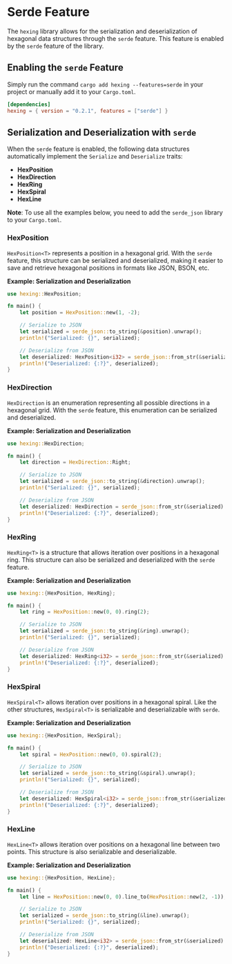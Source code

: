 # Serde Feature

The `hexing` library allows for the serialization and deserialization of hexagonal data structures through the `serde` feature. This feature is enabled by the `serde` feature of the library.

## Enabling the `serde` Feature

Simply run the command `cargo add hexing --features=serde` in your project or manually add it to your `Cargo.toml`.

```toml
[dependencies]
hexing = { version = "0.2.1", features = ["serde"] }
```

## Serialization and Deserialization with `serde`

When the `serde` feature is enabled, the following data structures automatically implement the `Serialize` and `Deserialize` traits:

- **HexPosition**
- **HexDirection**
- **HexRing**
- **HexSpiral**
- **HexLine**

**Note**: To use all the examples below, you need to add the `serde_json` library to your `Cargo.toml`.

### HexPosition

`HexPosition<T>` represents a position in a hexagonal grid. With the `serde` feature, this structure can be serialized and deserialized, making it easier to save and retrieve hexagonal positions in formats like JSON, BSON, etc.

**Example: Serialization and Deserialization**

```rust
use hexing::HexPosition;

fn main() {
    let position = HexPosition::new(1, -2);

    // Serialize to JSON
    let serialized = serde_json::to_string(&position).unwrap();
    println!("Serialized: {}", serialized);

    // Deserialize from JSON
    let deserialized: HexPosition<i32> = serde_json::from_str(&serialized).unwrap();
    println!("Deserialized: {:?}", deserialized);
}
```

### HexDirection

`HexDirection` is an enumeration representing all possible directions in a hexagonal grid. With the `serde` feature, this enumeration can be serialized and deserialized.

**Example: Serialization and Deserialization**

```rust
use hexing::HexDirection;

fn main() {
    let direction = HexDirection::Right;

    // Serialize to JSON
    let serialized = serde_json::to_string(&direction).unwrap();
    println!("Serialized: {}", serialized);

    // Deserialize from JSON
    let deserialized: HexDirection = serde_json::from_str(&serialized).unwrap();
    println!("Deserialized: {:?}", deserialized);
}
```

### HexRing

`HexRing<T>` is a structure that allows iteration over positions in a hexagonal ring. This structure can also be serialized and deserialized with the `serde` feature.

**Example: Serialization and Deserialization**

```rust
use hexing::{HexPosition, HexRing};

fn main() {
    let ring = HexPosition::new(0, 0).ring(2);

    // Serialize to JSON
    let serialized = serde_json::to_string(&ring).unwrap();
    println!("Serialized: {}", serialized);

    // Deserialize from JSON
    let deserialized: HexRing<i32> = serde_json::from_str(&serialized).unwrap();
    println!("Deserialized: {:?}", deserialized);
}
```

### HexSpiral

`HexSpiral<T>` allows iteration over positions in a hexagonal spiral. Like the other structures, `HexSpiral<T>` is serializable and deserializable with `serde`.

**Example: Serialization and Deserialization**

```rust
use hexing::{HexPosition, HexSpiral};

fn main() {
    let spiral = HexPosition::new(0, 0).spiral(2);

    // Serialize to JSON
    let serialized = serde_json::to_string(&spiral).unwrap();
    println!("Serialized: {}", serialized);

    // Deserialize from JSON
    let deserialized: HexSpiral<i32> = serde_json::from_str(&serialized).unwrap();
    println!("Deserialized: {:?}", deserialized);
}
```

### HexLine

`HexLine<T>` allows iteration over positions on a hexagonal line between two points. This structure is also serializable and deserializable.

**Example: Serialization and Deserialization**

```rust
use hexing::{HexPosition, HexLine};

fn main() {
    let line = HexPosition::new(0, 0).line_to(HexPosition::new(2, -1));

    // Serialize to JSON
    let serialized = serde_json::to_string(&line).unwrap();
    println!("Serialized: {}", serialized);

    // Deserialize from JSON
    let deserialized: HexLine<i32> = serde_json::from_str(&serialized).unwrap();
    println!("Deserialized: {:?}", deserialized);
}
```
